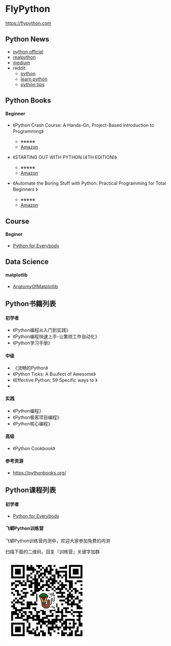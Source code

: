 # FlyPython

https://flypython.com 


## Python News

- [python official](https://www.python.org/)
- [realpython](https://realpython.com)
- [medium](https://medium.com/tag/python)
- reddit
   - [python](https://www.reddit.com/r/Python/)
   - [learn python](https://www.reddit.com/r/learnpython/)
   - [python tips](https://www.reddit.com/r/pythontips/)


## Python Books

#### Beginner
- 《Python Crash Course: A Hands-On, Project-Based Introduction to Programming》
   - ※※※※※
   - [Amazon](https://www.amazon.com/Python-Crash-Course-Hands-Project-Based/dp/1593276036)
   
- 《STARTING OUT WITH PYTHON (4TH EDITION)》
  - ※※※※※
  - [Amazon](https://www.amazon.com/Starting-Out-Python-Tony-Gaddis/dp/0134444329)

- 《Automate the Boring Stuff with Python: Practical Programming for Total Beginners 》
  - ※※※※※
  - [Amazon](https://www.amazon.com/Automate-Boring-Stuff-Python-Programming/dp/1593275994)


## Course

#### Beginer
 - [Python for Everybody](https://www.coursera.org/specializations/python)



## Data Science

#### matplotlib
- [AnatomyOfMatplotlib](https://github.com/matplotlib/AnatomyOfMatplotlib)


## Python书籍列表

#### 初学者
- 《Python编程从入门到实践》
- 《Python编程快速上手-让繁琐工作自动化》
- 《Python学习手册》


#### 中级
- 《流畅的Python》
- 《Python Ticks: A Buufect of Awesome》
- 《Effective Python: 59 Specific ways to 》
-

#### 实践
- 《Python编程》
- 《Python极客项目编程》
- 《Python核心编程》


#### 高级
- 《Python Cookbook》



#### 参考资源
- https://pythonbooks.org/




## Python课程列表

#### 初学者

- [Python for Everybody](https://www.coursera.org/specializations/python)




#### 飞蟒Python训练营

飞蟒Python训练营内测中，欢迎大家参加免费的内测

扫描下面的二维码，回复『训练营』关键字加群

<img src="qrcode.jpg" width="258" height="258">
